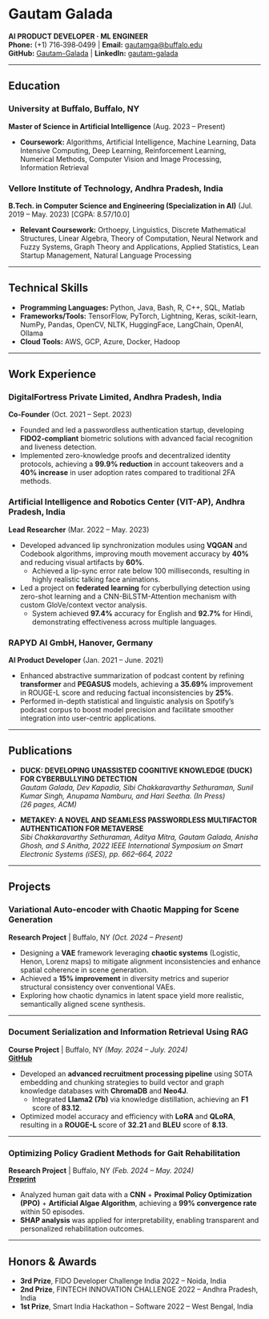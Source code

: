 # Gautam Galada 
**AI PRODUCT DEVELOPER · ML ENGINEER**  
**Phone:** (+1) 716‑398‑0499 | **Email:** [gautamga@buffalo.edu](mailto:gautamga@buffalo.edu)  
**GitHub:** [Gautam-Galada](https://github.com/Gautam-Galada) | **LinkedIn:** [gautam-galada](https://www.linkedin.com/in/gautam-galada)

---

## Education

### University at Buffalo, Buffalo, NY
**Master of Science in Artificial Intelligence** (Aug. 2023 – Present)  
- **Coursework:** Algorithms, Artificial Intelligence, Machine Learning, Data Intensive Computing, Deep Learning, Reinforcement Learning, Numerical Methods, Computer Vision and Image Processing, Information Retrieval

### Vellore Institute of Technology, Andhra Pradesh, India
**B.Tech. in Computer Science and Engineering (Specialization in AI)** (Jul. 2019 – May. 2023) [CGPA: 8.57/10.0]  
- **Relevant Coursework:** Orthoepy, Linguistics, Discrete Mathematical Structures, Linear Algebra, Theory of Computation, Neural Network and Fuzzy Systems, Graph Theory and Applications, Applied Statistics, Lean Startup Management, Natural Language Processing

---

## Technical Skills

- **Programming Languages:** Python, Java, Bash, R, C++, SQL, Matlab  
- **Frameworks/Tools:** TensorFlow, PyTorch, Lightning, Keras, scikit-learn, NumPy, Pandas, OpenCV, NLTK, HuggingFace, LangChain, OpenAI, Ollama  
- **Cloud Tools:** AWS, GCP, Azure, Docker, Hadoop

---

## Work Experience

### DigitalFortress Private Limited, Andhra Pradesh, India 
**Co-Founder** (Oct. 2021 – Sept. 2023)  
- Founded and led a passwordless authentication startup, developing **FIDO2-compliant** biometric solutions with advanced facial recognition and liveness detection.  
- Implemented zero-knowledge proofs and decentralized identity protocols, achieving a **99.9% reduction** in account takeovers and a **40% increase** in user adoption rates compared to traditional 2FA methods.

### Artificial Intelligence and Robotics Center (VIT-AP), Andhra Pradesh, India
**Lead Researcher** (Mar. 2022 – May. 2023)  
- Developed advanced lip synchronization modules using **VQGAN** and Codebook algorithms, improving mouth movement accuracy by **40%** and reducing visual artifacts by **60%**.  
  - Achieved a lip-sync error rate below 100 milliseconds, resulting in highly realistic talking face animations.  
- Led a project on **federated learning** for cyberbullying detection using zero-shot learning and a CNN-BiLSTM-Attention mechanism with custom GloVe/context vector analysis.  
  - System achieved **97.4%** accuracy for English and **92.7%** for Hindi, demonstrating effectiveness across multiple languages.

### RAPYD AI GmbH, Hanover, Germany
**AI Product Developer** (Jan. 2021 – June. 2021)  
- Enhanced abstractive summarization of podcast content by refining **transformer** and **PEGASUS** models, achieving a **35.69%** improvement in ROUGE-L score and reducing factual inconsistencies by **25%**.  
- Performed in-depth statistical and linguistic analysis on Spotify’s podcast corpus to boost model precision and facilitate smoother integration into user-centric applications.

---

## Publications

- **DUCK: DEVELOPING UNASSISTED COGNITIVE KNOWLEDGE (DUCK) FOR CYBERBULLYING DETECTION**  
  *Gautam Galada, Dev Kapadia, Sibi Chakkaravarthy Sethuraman, Sunil Kumar Singh, Anupama Namburu, and Hari Seetha. (In Press)*  
  *(26 pages, ACM)*

- **METAKEY: A NOVEL AND SEAMLESS PASSWORDLESS MULTIFACTOR AUTHENTICATION FOR METAVERSE**  
  *Sibi Chakkaravarthy Sethuraman, Aditya Mitra, Gautam Galada, Anisha Ghosh, and S Anitha, 2022 IEEE International Symposium on Smart Electronic Systems (iSES), pp. 662–664, 2022*

---

## Projects

### Variational Auto-encoder with Chaotic Mapping for Scene Generation  
**Research Project** | Buffalo, NY _(Oct. 2024 – Present)_  
- Designing a **VAE** framework leveraging **chaotic systems** (Logistic, Henon, Lorenz maps) to mitigate alignment inconsistencies and enhance spatial coherence in scene generation.  
- Achieved a **15% improvement** in diversity metrics and superior structural consistency over conventional VAEs.  
- Exploring how chaotic dynamics in latent space yield more realistic, semantically aligned scene synthesis.

---

### Document Serialization and Information Retrieval Using RAG  
**Course Project** | Buffalo, NY _(May. 2024 – July. 2024)_  
[**GitHub**](https://github.com/Gautam-Galada/RAGFusion)  
- Developed an **advanced recruitment processing pipeline** using SOTA embedding and chunking strategies to build vector and graph knowledge databases with **ChromaDB** and **Neo4J**.  
  - Integrated **Llama2 (7b)** via knowledge distillation, achieving an **F1** score of **83.12**.  
- Optimized model accuracy and efficiency with **LoRA** and **QLoRA**, resulting in a **ROUGE-L** score of **32.21** and **BLEU** score of **8.13**.

---

### Optimizing Policy Gradient Methods for Gait Rehabilitation  
**Research Project** | Buffalo, NY _(Feb. 2024 – May. 2024)_  
[**Preprint**](http://dx.doi.org/10.13140/RG.2.2.25370.04807/1)  
- Analyzed human gait data with a **CNN** + **Proximal Policy Optimization (PPO)** + **Artificial Algae Algorithm**, achieving a **99% convergence rate** within 50 episodes.  
- **SHAP analysis** was applied for interpretability, enabling transparent and personalized rehabilitation outcomes.

---

## Honors & Awards

- **3rd Prize**, FIDO Developer Challenge India 2022 – Noida, India  
- **2nd Prize**, FINTECH INNOVATION CHALLENGE 2022 – Andhra Pradesh, India  
- **1st Prize**, Smart India Hackathon – Software 2022 – West Bengal, India
